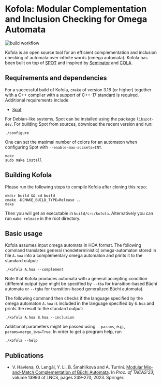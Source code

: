 # Kofola: Modular Complementation and Inclusion Checking for Omega Automata

![build workflow](https://github.com/VeriFIT/kofola/actions/workflows/build.yml/badge.svg)

Kofola is an open source tool for an efficient complementation and inclusion checking 
of automata over infinite words (omega automata). Kofola has been built on top of [SPOT](https://spot.lrde.epita.fr/) and
inspired by [Seminator](https://github.com/mklokocka/seminator) and
[COLA](https://github.com/liyong31/COLA). 


## Requirements and dependencies

For a successful build of Kofola, `cmake` of version 3.16 (or higher) together with a C++ compiler with a support of C++-17 standard is required. Additional requirements 
include:

* [Spot](https://spot.lrde.epita.fr/)

For Debian-like systems, Spot can be installed using the package `libspot-dev`. 
For building Spot from sources, download the recent version and run:  
```
./configure
```
One can set the maximal number of colors for an automaton when configuring Spot with `--enable-max-accsets=INT`.
```
make
sudo make install
```

## Building Kofola
Please run the following steps to compile Kofola after cloning this repo:
```
mkdir build && cd build
cmake -DCMAKE_BUILD_TYPE=Release ..
make
```

Then you will get an executable in `build/src/kofola`. Alternatively you can 
run `make release` in the root directory.

## Basic usage
Kofola assumes input omega automata in HOA format. The following command 
translates general (nondeterministic) omega-automaton stored in file `A.hoa` into a complementary 
omega automaton and prints it to the standard output:

```
./kofola A.hoa --complement
```

Note that Kofola produces automata with a general accepting condition (different output type might be specified 
by `--tba` for transition-based Büchi automata or `--tgba` for transition-based 
generalized Büchi automata). 

The following command then checks if the language specified by the omega automaton `A.hoa`
is included in the language specified by `B.hoa` and prints the result to the standard output:

```
./kofola A.hoa B.hoa --inclusion
```

Additional parameters might be passed using `--params`, e.g., `--params=merge_iwa=True`. 
In order to get a program help, run

```
./kofola --help
```

## Publications
- V. Havlena, O. Lengál, Y. Li, B. Šmahlíková and A. Turrini. [Modular Mix-and-Match Complementation of Büchi Automata](https://link.springer.com/chapter/10.1007/978-3-031-30823-9_13). In *Proc. of TACAS'23*, volume 13993 of LNCS, pages 249-270, 2023. Springer. 